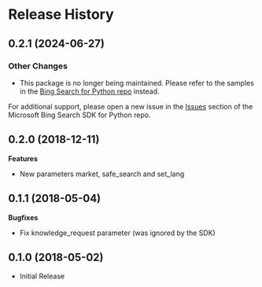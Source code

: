 # Release History

## 0.2.1 (2024-06-27)

### Other Changes

- This package is no longer being maintained. Please refer to the samples in the [Bing Search for Python repo](https://github.com/microsoft/bing-search-sdk-for-python/tree/main) instead.

For additional support, please open a new issue in the [Issues](https://github.com/microsoft/bing-search-sdk-for-python/issues) section of the Microsoft Bing Search SDK for Python repo.

## 0.2.0 (2018-12-11)

**Features**

  - New parameters market, safe_search and set_lang

## 0.1.1 (2018-05-04)

**Bugfixes**

  - Fix knowledge_request parameter (was ignored by the SDK)

## 0.1.0 (2018-05-02)

  - Initial Release
